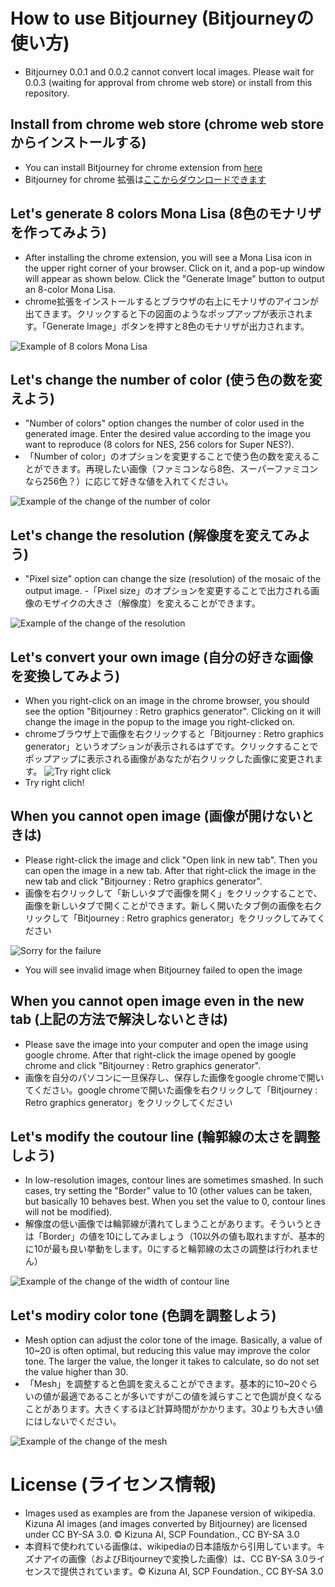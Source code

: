 # How to use Bitjourney (Bitjourneyの使い方)

- Bitjourney 0.0.1 and 0.0.2 cannot convert local images. Please wait for 0.0.3 (waiting for approval from chrome web store) or install from this repository.

## Install from chrome web store (chrome web storeからインストールする)
- You can install Bitjourney for chrome extension from [here](https://chrome.google.com/webstore/detail/bitjourney-retro-game-gra/ollneaflfdbmjhadhfbdghlmmheenoii)
- Bitjourney for chrome 拡張は[ここからダウンロードできます](https://chrome.google.com/webstore/detail/bitjourney-retro-game-gra/ollneaflfdbmjhadhfbdghlmmheenoii)

## Let's generate 8 colors Mona Lisa (8色のモナリザを作ってみよう)
- After installing the chrome extension, you will see a Mona Lisa icon in the upper right corner of your browser. Click on it, and a pop-up window will appear as shown below. Click the "Generate Image" button to output an 8-color Mona Lisa.
- chrome拡張をインストールするとブラウザの右上にモナリザのアイコンが出てきます。クリックすると下の図面のようなポップアップが表示されます。「Generate Image」ボタンを押すと8色のモナリザが出力されます。

![Example of 8 colors Mona Lisa](../images/chrome1.png)

## Let's change the number of color (使う色の数を変えよう)
- "Number of colors" option changes the number of color used in the generated image. Enter the desired value according to the image you want to reproduce (8 colors for NES, 256 colors for Super NES?). 
- 「Number of color」のオプションを変更することで使う色の数を変えることができます。再現したい画像（ファミコンなら8色、スーパーファミコンなら256色？）に応じて好きな値を入れてください。

![Example of the change of the number of color](../images/chrome2.png)

## Let's change the resolution (解像度を変えてみよう)
- "Pixel size" option can change the size (resolution) of the mosaic of the output image.
-「Pixel size」のオプションを変更することで出力される画像のモザイクの大きさ（解像度）を変えることができます。

![Example of the change of the resolution](../images/chrome3.png)

## Let's convert your own image (自分の好きな画像を変換してみよう)
- When you right-click on an image in the chrome browser, you should see the option "Bitjourney : Retro graphics generator". Clicking on it will change the image in the popup to the image you right-clicked on.
- chromeブラウザ上で画像を右クリックすると「Bitjourney : Retro graphics generator」というオプションが表示されるはずです。クリックすることでポップアップに表示される画像があなたが右クリックした画像に変更されます。
![Try right click](https://upload.wikimedia.org/wikipedia/commons/7/7a/Kizuna_AI_-_SCP_Foundation_2.png)
- Try right clich!

## When you cannot open image (画像が開けないときは)
- Please right-click the image and click "Open link in new tab". Then you can open the image in a new tab. After that right-click the image in the new tab and click "Bitjourney : Retro graphics generator". 
- 画像を右クリックして「新しいタブで画像を開く」をクリックすることで、画像を新しいタブで開くことができます。新しく開いたタブ側の画像を右クリックして「Bitjourney : Retro graphics generator」をクリックしてみてください

![Sorry for the failure](../images/chrome_fail.png)
- You will see invalid image when Bitjourney failed to open the image

## When you cannot open image even in the new tab (上記の方法で解決しないときは)
- Please save the image into your computer and open the image using google chrome. After that right-click the image opened by google chrome and click "Bitjourney : Retro graphics generator". 
- 画像を自分のパソコンに一旦保存し、保存した画像をgoogle chromeで開いてください。google chromeで開いた画像を右クリックして「Bitjourney : Retro graphics generator」をクリックしてください

## Let's modify the coutour line (輪郭線の太さを調整しよう)
- In low-resolution images, contour lines are sometimes smashed. In such cases, try setting the "Border" value to 10 (other values can be taken, but basically 10 behaves best. When you set the value to 0, contour lines will not be modified).
- 解像度の低い画像では輪郭線が潰れてしまうことがあります。そういうときは「Border」の値を10にしてみましょう（10以外の値も取れますが、基本的に10が最も良い挙動をします。0にすると輪郭線の太さの調整は行われません）

![Example of the change of the width of contour line](../images/chrome4.png)

## Let's modiry color tone (色調を調整しよう)
- Mesh option can adjust the color tone of the image. Basically, a value of 10~20 is often optimal, but reducing this value may improve the color tone. The larger the value, the longer it takes to calculate, so do not set the value higher than 30.
- 「Mesh」を調整すると色調を変えることができます。基本的に10~20ぐらいの値が最適であることが多いですがこの値を減らすことで色調が良くなることがあります。大きくするほど計算時間がかかります。30よりも大きい値にはしないでください。

![Example of the change of the mesh](../images/chrome5.png)

# License (ライセンス情報)
- Images used as examples are from the Japanese version of wikipedia. Kizuna AI images (and images converted by Bitjourney) are licensed under CC BY-SA 3.0. © Kizuna AI, SCP Foundation., CC BY-SA 3.0
- 本資料で使われている画像は、wikipediaの日本語版から引用しています。キズナアイの画像（およびBitjourneyで変換した画像）は、CC BY-SA 3.0ライセンスで提供されています。© Kizuna AI, SCP Foundation., CC BY-SA 3.0